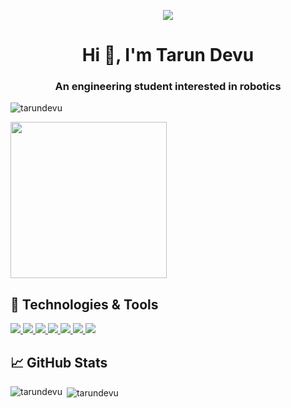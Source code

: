 <p align="center" > <img src="https://github.com/tarundevu/tarundevu/blob/main/starwarsgif-MadewithClipchamp-ezgif.com-video-to-gif-converter.gif" /> </p>
<h1 align="center">Hi 👋, I'm Tarun Devu</h1>
<h3 align="center">An engineering student interested in robotics</h3>


<p align="left"> <img src="https://komarev.com/ghpvc/?username=tarundevu&label=Profile%20views&color=0e75b6&style=flat" alt="tarundevu" /> </p>
<img align="center" width="250" src="https://media.giphy.com/media/v1.Y2lkPTc5MGI3NjExMnA2M24zMGc1NjVsdmY5d2RseGpvOHRsb3Y1bWF1ODN3M3BqcHI1NiZlcD12MV9pbnRlcm5hbF9naWZfYnlfaWQmY3Q9Zw/wwg1suUiTbCY8H8vIA/giphy-downsized-large.gif"> 

## 🔧 Technologies & Tools
<p align="left"> 
  <a href="https://www.arduino.cc/"> <img src="https://skillicons.dev/icons?i=arduino"/> </a> 
  <a href="https://www.cprogramming.com/" "> <img src="https://skillicons.dev/icons?i=c"/> </a> 
  <a href="https://www.python.org" "> <img src="https://skillicons.dev/icons?i=python"/> </a> 
  <a href="https://java.com/" "> <img src="https://skillicons.dev/icons?i=java&theme=light"/> </a> 
  <a href="https://www.opencv.org" "> <img src="https://skillicons.dev/icons?i=opencv&theme=light"/> </a> 
  <a href="https://www.raspberrypi.com" "> <img src="https://skillicons.dev/icons?i=raspberrypi&theme=dark"/> </a> 
  <a href="https://code.visualstudio.com" "> <img src="https://skillicons.dev/icons?i=vscode"/> </a> 
  
  
</p>
  
## &#x1f4c8; GitHub Stats
<p><img align="left" src="https://github-readme-stats.vercel.app/api/top-langs?username=tarundevu&show_icons=true&locale=en&layout=compact&title_color=36c5f5&text_color=c9cacc&icon_color=2bbc8a&bg_color=1d1f21" alt="tarundevu" /></p>

<p>&nbsp;<img align="center" src="https://github-readme-stats.vercel.app/api?username=tarundevu&show_icons=true&locale=en&title_color=36c5f5&text_color=c9cacc&icon_color=36c5f5&bg_color=1d1f21" alt="tarundevu" /></p>
